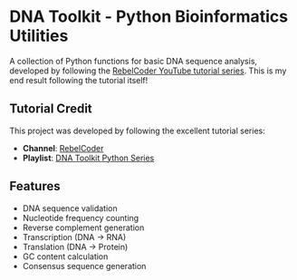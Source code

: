 # DNA Toolkit - Python Bioinformatics Utilities

A collection of Python functions for basic DNA sequence analysis, developed by following the [RebelCoder YouTube tutorial series](https://www.youtube.com/watch?v=3joOQ3A3KBQ&list=PLpSOMAcxEB_jUKMvdl8rHqNiZXFIrtd5G).
This is my end result following the tutorial itself!

## Tutorial Credit
This project was developed by following the excellent tutorial series:
- **Channel**: [RebelCoder](https://www.youtube.com/c/RebelCoder)
- **Playlist**: [DNA Toolkit Python Series](https://www.youtube.com/playlist?list=PLpSOMAcxEB_jUKMvdl8rHqNiZXFIrtd5G)

## Features
- DNA sequence validation
- Nucleotide frequency counting
- Reverse complement generation
- Transcription (DNA → RNA)
- Translation (DNA → Protein)
- GC content calculation
- Consensus sequence generation

